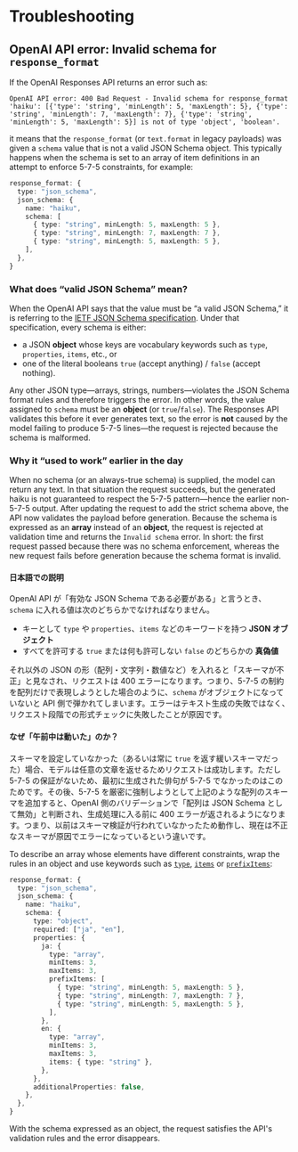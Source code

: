 # Troubleshooting

## OpenAI API error: Invalid schema for `response_format`

If the OpenAI Responses API returns an error such as:

```
OpenAI API error: 400 Bad Request - Invalid schema for response_format 'haiku': [{'type': 'string', 'minLength': 5, 'maxLength': 5}, {'type': 'string', 'minLength': 7, 'maxLength': 7}, {'type': 'string', 'minLength': 5, 'maxLength': 5}] is not of type 'object', 'boolean'.
```

it means that the `response_format` (or `text.format` in legacy payloads) was given a `schema` value that is not a valid JSON Schema object. This typically happens when the schema is set to an array of item definitions in an attempt to enforce 5-7-5 constraints, for example:

```ts
response_format: {
  type: "json_schema",
  json_schema: {
    name: "haiku",
    schema: [
      { type: "string", minLength: 5, maxLength: 5 },
      { type: "string", minLength: 7, maxLength: 7 },
      { type: "string", minLength: 5, maxLength: 5 },
    ],
  },
}
```

### What does “valid JSON Schema” mean?

When the OpenAI API says that the value must be “a valid JSON Schema,” it is referring to the [IETF JSON Schema specification](https://json-schema.org/). Under that specification, every schema is either:

* a JSON **object** whose keys are vocabulary keywords such as `type`, `properties`, `items`, etc., or
* one of the literal booleans `true` (accept anything) / `false` (accept nothing).

Any other JSON type—arrays, strings, numbers—violates the JSON Schema format rules and therefore triggers the error. In other words, the value assigned to `schema` must be an **object** (or `true`/`false`). The Responses API validates this before it ever generates text, so the error is **not** caused by the model failing to produce 5-7-5 lines—the request is rejected because the schema is malformed.

### Why it “used to work” earlier in the day

When no schema (or an always-true schema) is supplied, the model can return any text. In that situation the request succeeds, but the generated haiku is not guaranteed to respect the 5-7-5 pattern—hence the earlier non-5-7-5 output. After updating the request to add the strict schema above, the API now validates the payload before generation. Because the schema is expressed as an **array** instead of an **object**, the request is rejected at validation time and returns the `Invalid schema` error. In short: the first request passed because there was no schema enforcement, whereas the new request fails before generation because the schema format is invalid.

#### 日本語での説明

OpenAI API が「有効な JSON Schema である必要がある」と言うとき、`schema` に入れる値は次のどちらかでなければなりません。

* キーとして `type` や `properties`、`items` などのキーワードを持つ **JSON オブジェクト**
* すべてを許可する `true` または何も許可しない `false` のどちらかの **真偽値**

それ以外の JSON の形（配列・文字列・数値など）を入れると「スキーマが不正」と見なされ、リクエストは 400 エラーになります。つまり、5-7-5 の制約を配列だけで表現しようとした場合のように、`schema` がオブジェクトになっていないと API 側で弾かれてしまいます。エラーはテキスト生成の失敗ではなく、リクエスト段階での形式チェックに失敗したことが原因です。

#### なぜ「午前中は動いた」のか？

スキーマを設定していなかった（あるいは常に `true` を返す緩いスキーマだった）場合、モデルは任意の文章を返せるためリクエストは成功します。ただし 5-7-5 の保証がないため、最初に生成された俳句が 5-7-5 でなかったのはこのためです。その後、5-7-5 を厳密に強制しようとして上記のような配列のスキーマを追加すると、OpenAI 側のバリデーションで「配列は JSON Schema として無効」と判断され、生成処理に入る前に 400 エラーが返されるようになります。つまり、以前はスキーマ検証が行われていなかったため動作し、現在は不正なスキーマが原因でエラーになっているという違いです。

To describe an array whose elements have different constraints, wrap the rules in an object and use keywords such as [`type`], [`items`] or [`prefixItems`]:

```ts
response_format: {
  type: "json_schema",
  json_schema: {
    name: "haiku",
    schema: {
      type: "object",
      required: ["ja", "en"],
      properties: {
        ja: {
          type: "array",
          minItems: 3,
          maxItems: 3,
          prefixItems: [
            { type: "string", minLength: 5, maxLength: 5 },
            { type: "string", minLength: 7, maxLength: 7 },
            { type: "string", minLength: 5, maxLength: 5 },
          ],
        },
        en: {
          type: "array",
          minItems: 3,
          maxItems: 3,
          items: { type: "string" },
        },
      },
      additionalProperties: false,
    },
  },
}
```

With the schema expressed as an object, the request satisfies the API's validation rules and the error disappears.

[`type`]: https://json-schema.org/draft/2020-12/json-schema-validation#name-type
[`items`]: https://json-schema.org/draft/2020-12/json-schema-validation#name-items
[`prefixItems`]: https://json-schema.org/draft/2020-12/json-schema-validation#name-prefixitems
